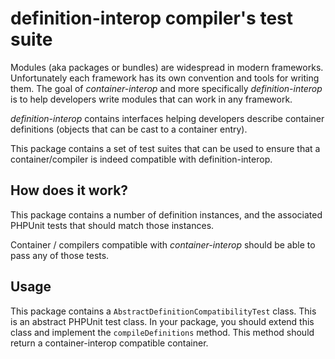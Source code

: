 # definition-interop compiler's test suite

Modules (aka packages or bundles) are widespread in modern frameworks. Unfortunately each framework has its own convention and tools for writing them. The goal of *container-interop* and more specifically *definition-interop* is to help developers write modules that can work in any framework.

*definition-interop* contains interfaces helping developers describe container definitions (objects that can be cast to a container entry).

This package contains a set of test suites that can be used to ensure that a container/compiler is indeed compatible with definition-interop.

## How does it work?

This package contains a number of definition instances, and the associated PHPUnit tests that should match those instances.

Container / compilers compatible with *container-interop* should be able to pass any of those tests.

## Usage

This package contains a `AbstractDefinitionCompatibilityTest` class. This is an abstract PHPUnit test class.
In your package, you should extend this class and implement the `compileDefinitions` method. This method should return a container-interop compatible container.


